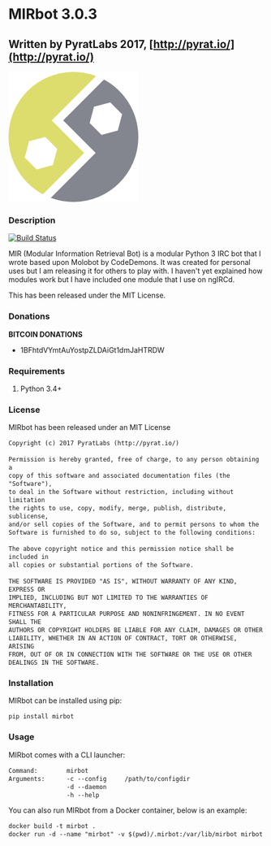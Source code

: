 # MIRbot 3.0.3

## Written by PyratLabs 2017, [http://pyrat.io/](http://pyrat.io/)

![MIRbot](images/mirbot.png)

### Description

[![Build Status](https://travis-ci.org/PyratLabs/MIRbot.svg?branch=master)](https://travis-ci.org/PyratLabs/MIRbot)

MIR (Modular Information Retrieval Bot) is a modular Python 3 IRC bot that I
wrote based upon Molobot by CodeDemons. It was created for personal uses but I
am releasing it for others to play with. I haven't yet explained how modules
work but I have included one module that I use on ngIRCd.

This has been released under the MIT License.


### Donations

**BITCOIN DONATIONS**
 * 1BFhtdVYmtAuYostpZLDAiGt1dmJaHTRDW


### Requirements

 1. Python 3.4+

### License

MIRbot has been released under an MIT License

    Copyright (c) 2017 PyratLabs (http://pyrat.io/)

    Permission is hereby granted, free of charge, to any person obtaining a
    copy of this software and associated documentation files (the "Software"),
    to deal in the Software without restriction, including without limitation
    the rights to use, copy, modify, merge, publish, distribute, sublicense,
    and/or sell copies of the Software, and to permit persons to whom the
    Software is furnished to do so, subject to the following conditions:

    The above copyright notice and this permission notice shall be included in
    all copies or substantial portions of the Software.

    THE SOFTWARE IS PROVIDED "AS IS", WITHOUT WARRANTY OF ANY KIND, EXPRESS OR
    IMPLIED, INCLUDING BUT NOT LIMITED TO THE WARRANTIES OF MERCHANTABILITY,
    FITNESS FOR A PARTICULAR PURPOSE AND NONINFRINGEMENT. IN NO EVENT SHALL THE
    AUTHORS OR COPYRIGHT HOLDERS BE LIABLE FOR ANY CLAIM, DAMAGES OR OTHER
    LIABILITY, WHETHER IN AN ACTION OF CONTRACT, TORT OR OTHERWISE, ARISING
    FROM, OUT OF OR IN CONNECTION WITH THE SOFTWARE OR THE USE OR OTHER
    DEALINGS IN THE SOFTWARE.

### Installation

MIRbot can be installed using pip:

    pip install mirbot


### Usage

MIRbot comes with a CLI launcher:

    Command:        mirbot
    Arguments:      -c --config     /path/to/configdir
                    -d --daemon
                    -h --help

You can also run MIRbot from a Docker container, below is an example:

    docker build -t mirbot .
    docker run -d --name "mirbot" -v $(pwd)/.mirbot:/var/lib/mirbot mirbot
